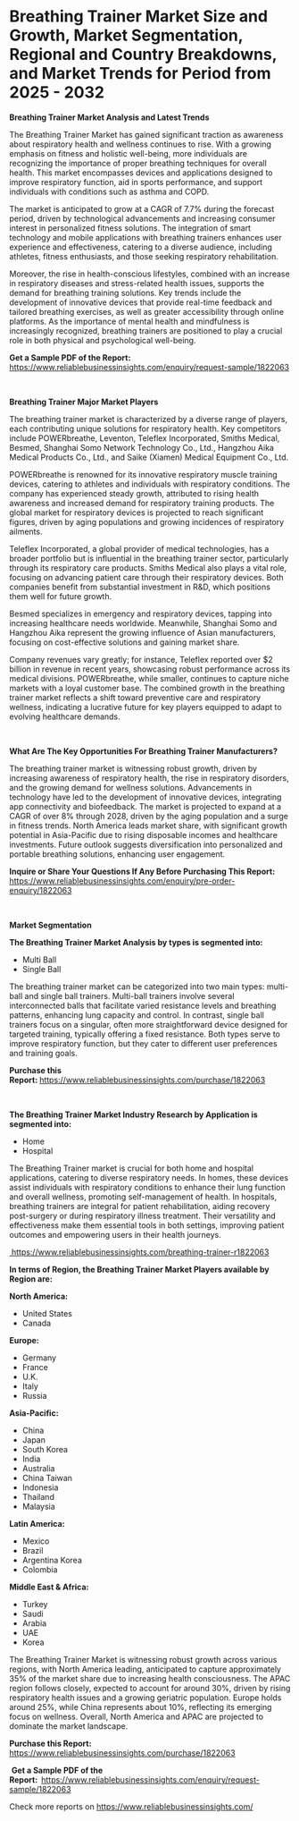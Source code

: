 <p><h1>Breathing Trainer Market Size and Growth, Market Segmentation, Regional and Country Breakdowns, and Market Trends for Period from 2025 -  2032</h1></p><p><strong>Breathing Trainer Market Analysis and Latest Trends</strong></p>
<p><p>The Breathing Trainer Market has gained significant traction as awareness about respiratory health and wellness continues to rise. With a growing emphasis on fitness and holistic well-being, more individuals are recognizing the importance of proper breathing techniques for overall health. This market encompasses devices and applications designed to improve respiratory function, aid in sports performance, and support individuals with conditions such as asthma and COPD.</p><p>The market is anticipated to grow at a CAGR of 7.7% during the forecast period, driven by technological advancements and increasing consumer interest in personalized fitness solutions. The integration of smart technology and mobile applications with breathing trainers enhances user experience and effectiveness, catering to a diverse audience, including athletes, fitness enthusiasts, and those seeking respiratory rehabilitation. </p><p>Moreover, the rise in health-conscious lifestyles, combined with an increase in respiratory diseases and stress-related health issues, supports the demand for breathing training solutions. Key trends include the development of innovative devices that provide real-time feedback and tailored breathing exercises, as well as greater accessibility through online platforms. As the importance of mental health and mindfulness is increasingly recognized, breathing trainers are positioned to play a crucial role in both physical and psychological well-being.</p></p>
<p><strong>Get a Sample PDF of the Report:&nbsp;</strong> <a href="https://www.reliablebusinessinsights.com/enquiry/request-sample/1822063?utm_campaign=2318&utm_medium=2&utm_source=Github&utm_content=ia&utm_term=03032025&utm_id=breathing-trainer">https://www.reliablebusinessinsights.com/enquiry/request-sample/1822063</a></p>
<p>&nbsp;</p>
<p><strong>Breathing Trainer Major Market Players</strong></p>
<p><p>The breathing trainer market is characterized by a diverse range of players, each contributing unique solutions for respiratory health. Key competitors include POWERbreathe, Leventon, Teleflex Incorporated, Smiths Medical, Besmed, Shanghai Somo Network Technology Co., Ltd., Hangzhou Aika Medical Products Co., Ltd., and Saike (Xiamen) Medical Equipment Co., Ltd.</p><p>POWERbreathe is renowned for its innovative respiratory muscle training devices, catering to athletes and individuals with respiratory conditions. The company has experienced steady growth, attributed to rising health awareness and increased demand for respiratory training products. The global market for respiratory devices is projected to reach significant figures, driven by aging populations and growing incidences of respiratory ailments.</p><p>Teleflex Incorporated, a global provider of medical technologies, has a broader portfolio but is influential in the breathing trainer sector, particularly through its respiratory care products. Smiths Medical also plays a vital role, focusing on advancing patient care through their respiratory devices. Both companies benefit from substantial investment in R&D, which positions them well for future growth.</p><p>Besmed specializes in emergency and respiratory devices, tapping into increasing healthcare needs worldwide. Meanwhile, Shanghai Somo and Hangzhou Aika represent the growing influence of Asian manufacturers, focusing on cost-effective solutions and gaining market share.</p><p>Company revenues vary greatly; for instance, Teleflex reported over $2 billion in revenue in recent years, showcasing robust performance across its medical divisions. POWERbreathe, while smaller, continues to capture niche markets with a loyal customer base. The combined growth in the breathing trainer market reflects a shift toward preventive care and respiratory wellness, indicating a lucrative future for key players equipped to adapt to evolving healthcare demands.</p></p>
<p>&nbsp;</p>
<p><strong>What Are The Key Opportunities For Breathing Trainer Manufacturers?</strong></p>
<p><p>The breathing trainer market is witnessing robust growth, driven by increasing awareness of respiratory health, the rise in respiratory disorders, and the growing demand for wellness solutions. Advancements in technology have led to the development of innovative devices, integrating app connectivity and biofeedback. The market is projected to expand at a CAGR of over 8% through 2028, driven by the aging population and a surge in fitness trends. North America leads market share, with significant growth potential in Asia-Pacific due to rising disposable incomes and healthcare investments. Future outlook suggests diversification into personalized and portable breathing solutions, enhancing user engagement.</p></p>
<p><strong>Inquire or Share Your Questions If Any Before Purchasing This Report:</strong> <a href="https://www.reliablebusinessinsights.com/enquiry/pre-order-enquiry/1822063?utm_campaign=2318&utm_medium=2&utm_source=Github&utm_content=ia&utm_term=03032025&utm_id=breathing-trainer">https://www.reliablebusinessinsights.com/enquiry/pre-order-enquiry/1822063</a></p>
<p>&nbsp;</p>
<p><strong>Market Segmentation</strong></p>
<p><strong>The Breathing Trainer Market Analysis by types is segmented into:</strong></p>
<p><ul><li>Multi Ball</li><li>Single Ball</li></ul></p>
<p><p>The breathing trainer market can be categorized into two main types: multi-ball and single ball trainers. Multi-ball trainers involve several interconnected balls that facilitate varied resistance levels and breathing patterns, enhancing lung capacity and control. In contrast, single ball trainers focus on a singular, often more straightforward device designed for targeted training, typically offering a fixed resistance. Both types serve to improve respiratory function, but they cater to different user preferences and training goals.</p></p>
<p><strong>Purchase this Report:&nbsp;</strong><a href="https://www.reliablebusinessinsights.com/purchase/1822063?utm_campaign=2318&utm_medium=2&utm_source=Github&utm_content=ia&utm_term=03032025&utm_id=breathing-trainer">https://www.reliablebusinessinsights.com/purchase/1822063</a></p>
<p>&nbsp;</p>
<p><strong>The Breathing Trainer Market Industry Research by Application is segmented into:</strong></p>
<p><ul><li>Home</li><li>Hospital</li></ul></p>
<p><p>The Breathing Trainer market is crucial for both home and hospital applications, catering to diverse respiratory needs. In homes, these devices assist individuals with respiratory conditions to enhance their lung function and overall wellness, promoting self-management of health. In hospitals, breathing trainers are integral for patient rehabilitation, aiding recovery post-surgery or during respiratory illness treatment. Their versatility and effectiveness make them essential tools in both settings, improving patient outcomes and empowering users in their health journeys.</p></p>
<p><a href="https://www.reliablebusinessinsights.com/breathing-trainer-r1822063?utm_campaign=2318&utm_medium=2&utm_source=Github&utm_content=ia&utm_term=03032025&utm_id=breathing-trainer">&nbsp;https://www.reliablebusinessinsights.com/breathing-trainer-r1822063</a></p>
<p><strong>In terms of Region, the Breathing Trainer Market Players available by Region are:</strong></p>
<p>
    <p> <strong> North America: </strong>
        <ul>
            <li>United States</li>
            <li>Canada</li>
        </ul>
        </p> 
    <p> <strong> Europe: </strong>
        <ul>
            <li>Germany</li>
            <li>France</li>
            <li>U.K.</li>
            <li>Italy</li>
            <li>Russia</li>
        </ul>
        </p> 
    <p> <strong> Asia-Pacific: </strong>
        <ul>
            <li>China</li>
            <li>Japan</li>
            <li>South Korea</li>
            <li>India</li>
            <li>Australia</li>
            <li>China Taiwan</li>
            <li>Indonesia</li>
            <li>Thailand</li>
            <li>Malaysia</li>
        </ul>
        </p> 
    <p> <strong> Latin America: </strong>
        <ul>
            <li>Mexico</li>
            <li>Brazil</li>
            <li>Argentina Korea</li>
            <li>Colombia</li>
        </ul>
        </p> 
    <p> <strong> Middle East & Africa: </strong>
        <ul>
            <li>Turkey</li>
            <li>Saudi</li>
            <li>Arabia</li>
            <li>UAE</li>
            <li>Korea</li>
        </ul>
    </p>
    </p>
<p><p>The Breathing Trainer Market is witnessing robust growth across various regions, with North America leading, anticipated to capture approximately 35% of the market share due to increasing health consciousness. The APAC region follows closely, expected to account for around 30%, driven by rising respiratory health issues and a growing geriatric population. Europe holds around 25%, while China represents about 10%, reflecting its emerging focus on wellness. Overall, North America and APAC are projected to dominate the market landscape.</p></p>
<p><strong>Purchase this Report: </strong><a href="https://www.reliablebusinessinsights.com/purchase/1822063?utm_campaign=2318&utm_medium=2&utm_source=Github&utm_content=ia&utm_term=03032025&utm_id=breathing-trainer">https://www.reliablebusinessinsights.com/purchase/1822063</a></p>
<p>&nbsp;<strong>Get a Sample PDF of the Report:&nbsp;&nbsp;</strong><a href="https://www.reliablebusinessinsights.com/enquiry/request-sample/1822063?utm_campaign=2318&utm_medium=2&utm_source=Github&utm_content=ia&utm_term=03032025&utm_id=breathing-trainer">https://www.reliablebusinessinsights.com/enquiry/request-sample/1822063</a></p>
<p><strong></strong></p>
<p>Check more reports on <a href="https://www.reliablebusinessinsights.com/?utm_campaign=2318&utm_medium=2&utm_source=Github&utm_content=ia&utm_term=03032025&utm_id=breathing-trainer">https://www.reliablebusinessinsights.com/</a></p>